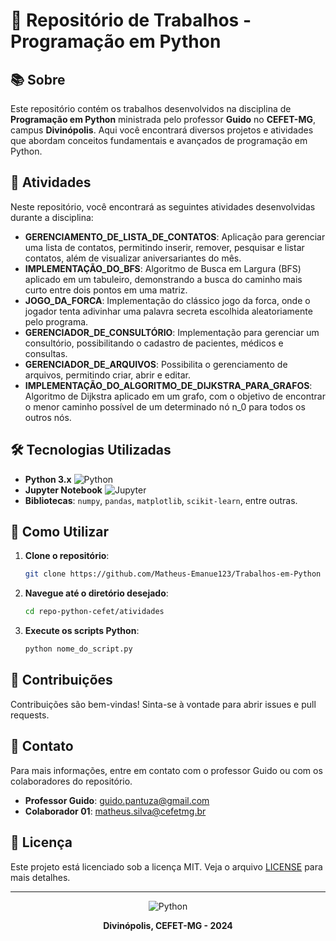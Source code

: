 # 🐍 Repositório de Trabalhos - Programação em Python


## 📚 Sobre

Este repositório contém os trabalhos desenvolvidos na disciplina de **Programação em Python** ministrada pelo professor **Guido** no **CEFET-MG**, campus **Divinópolis**. Aqui você encontrará diversos projetos e atividades que abordam conceitos fundamentais e avançados de programação em Python.

## 📂 Atividades

Neste repositório, você encontrará as seguintes atividades desenvolvidas durante a disciplina:

- **GERENCIAMENTO_DE_LISTA_DE_CONTATOS**: Aplicação para gerenciar uma lista de contatos, permitindo inserir, remover, pesquisar e listar contatos, além de visualizar aniversariantes do mês.
- **IMPLEMENTAÇÃO_DO_BFS**: Algoritmo de Busca em Largura (BFS) aplicado em um tabuleiro, demonstrando a busca do caminho mais curto entre dois pontos em uma matriz.
- **JOGO_DA_FORCA**: Implementação do clássico jogo da forca, onde o jogador tenta adivinhar uma palavra secreta escolhida aleatoriamente pelo programa.
- **GERENCIADOR_DE_CONSULTÓRIO**: Implementação para gerenciar um consultório, possibilitando o cadastro de pacientes, médicos e consultas.
- **GERENCIADOR_DE_ARQUIVOS**: Possibilita o gerenciamento de arquivos, permitindo criar, abrir e editar.
- **IMPLEMENTAÇÃO_DO_ALGORITMO_DE_DIJKSTRA_PARA_GRAFOS**: Algoritmo de Dijkstra aplicado em um grafo, com o objetivo de encontrar o menor caminho possível de um determinado nó n_0 para todos os outros nós.

## 🛠️ Tecnologias Utilizadas

- **Python 3.x** ![Python](https://img.shields.io/badge/Python-3.x-blue)
- **Jupyter Notebook** ![Jupyter](https://img.shields.io/badge/Jupyter-Notebook-orange)
- **Bibliotecas**: `numpy`, `pandas`, `matplotlib`, `scikit-learn`, entre outras.

## 🚀 Como Utilizar

1. **Clone o repositório**:
    ```bash
    git clone https://github.com/Matheus-Emanue123/Trabalhos-em-Python
    ```
2. **Navegue até o diretório desejado**:
    ```bash
    cd repo-python-cefet/atividades
    ```
3. **Execute os scripts Python**:
    ```bash
    python nome_do_script.py
    ```

## 🤝 Contribuições

Contribuições são bem-vindas! Sinta-se à vontade para abrir issues e pull requests.

## 📧 Contato

Para mais informações, entre em contato com o professor Guido ou com os colaboradores do repositório.

- **Professor Guido**: guido.pantuza@gmail.com
- **Colaborador 01**: matheus.silva@cefetmg.br

## 📜 Licença

Este projeto está licenciado sob a licença MIT. Veja o arquivo [LICENSE](LICENSE) para mais detalhes.

---

<div align="center">

![Python](https://www.python.org/static/community_logos/python-logo.png)

**Divinópolis, CEFET-MG - 2024**

</div>

